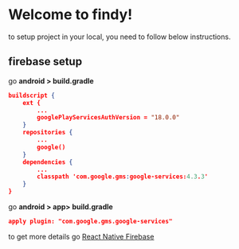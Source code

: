 # Welcome to findy!
to setup project in your local, you need to follow below instructions.

## firebase setup
go **android > build.gradle**

```json
buildscript {
	ext {
		...
		googlePlayServicesAuthVersion = "18.0.0"
	}
	repositories {
		...
		google()
	}
	dependencies {
		...
		classpath 'com.google.gms:google-services:4.3.3'
	}
}
```
go **android > app> build.gradle**

```json
apply plugin: "com.google.gms.google-services"
```
to get more details go [React Native Firebase](https://rnfirebase.io/)